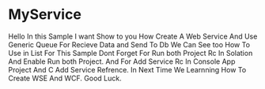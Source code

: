 # MyService
Hello
In this Sample I want Show to you How Create A Web Service And Use Generic Queue For Recieve Data and
Send To Db 
We Can See too How To Use in List For This Sample
Dont Forget For Run both Project Rc In Solation And Enable Run both Project.
And For Add Service Rc In Console App Project And C Add Service Refrence.
In Next Time We Learnning  How To Create WSE And WCF.
Good Luck.
